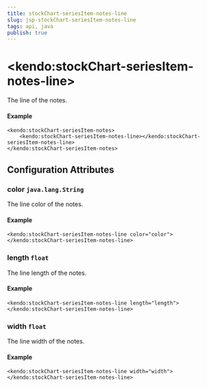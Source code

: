 ```yaml
---
title: stockChart-seriesItem-notes-line
slug: jsp-stockChart-seriesItem-notes-line
tags: api, java
publish: true
---
```


# \<kendo:stockChart-seriesItem-notes-line\>

The line of the notes.

#### Example
    <kendo:stockChart-seriesItem-notes>
        <kendo:stockChart-seriesItem-notes-line></kendo:stockChart-seriesItem-notes-line>
    </kendo:stockChart-seriesItem-notes>

## Configuration Attributes

### color `java.lang.String`

The line color of the notes.

#### Example
    <kendo:stockChart-seriesItem-notes-line color="color">
    </kendo:stockChart-seriesItem-notes-line>

### length `float`

The line length of the notes.

#### Example
    <kendo:stockChart-seriesItem-notes-line length="length">
    </kendo:stockChart-seriesItem-notes-line>

### width `float`

The line width of the notes.

#### Example
    <kendo:stockChart-seriesItem-notes-line width="width">
    </kendo:stockChart-seriesItem-notes-line>

